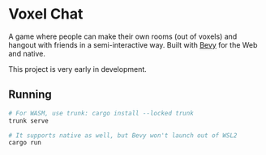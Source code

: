 # Voxel Chat

A game where people can make their own rooms (out of voxels) and hangout with
friends in a semi-interactive way. Built with [Bevy](https://bevyengine.org/)
for the Web and native.

This project is very early in development.

## Running

```sh
# For WASM, use trunk: cargo install --locked trunk
trunk serve

# It supports native as well, but Bevy won't launch out of WSL2
cargo run
```
